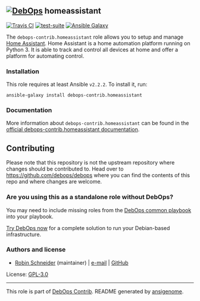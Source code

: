 ## [![DebOps](https://debops.org/images/debops-small.png)](https://debops.org) homeassistant

<!-- This file was generated by Ansigenome. Do not edit this file directly but
     instead have a look at the files in the ./meta/ directory. -->

[![Travis CI](https://img.shields.io/travis/debops-contrib/ansible-homeassistant.svg?style=flat)](https://travis-ci.org/debops-contrib/ansible-homeassistant)
[![test-suite](https://img.shields.io/badge/test--suite-ansible--homeassistant-blue.svg?style=flat)](https://github.com/debops/test-suite/tree/master/ansible-homeassistant/)
[![Ansible Galaxy](https://img.shields.io/badge/galaxy-debops--contrib.homeassistant-660198.svg?style=flat)](https://galaxy.ansible.com/debops-contrib/homeassistant)


The `debops-contrib.homeassistant` role allows you to setup and manage
[Home Assistant](https://en.wikipedia.org/wiki/Home_Assistant).
Home Assistant is a home automation platform running on Python 3.
It is able to track and control all devices at home and offer a platform for
automating control.

### Installation

This role requires at least Ansible `v2.2.2`. To install it, run:

```Shell
ansible-galaxy install debops-contrib.homeassistant
```

### Documentation

<!-- FIXME: Change to the canonical URL when it has been setup. https://github.com/debops/docs/issues/111 -->
More information about `debops-contrib.homeassistant` can be found in the
[official debops-contrib.homeassistant documentation](https://debops-contrib.readthedocs.io/en/latest/ansible/roles/ansible-homeassistant/docs/).

## Contributing

Please note that this repository is not the upstream repository where changes should be contributed to.
Head over to https://github.com/debops/debops where you can find the contents of this repo and where changes are welcome.



### Are you using this as a standalone role without DebOps?

You may need to include missing roles from the [DebOps common
playbook](https://github.com/debops/debops-playbooks/blob/master/playbooks/common.yml)
into your playbook.

[Try DebOps now](https://debops.org/) for a complete solution to run your Debian-based infrastructure.





### Authors and license

- [Robin Schneider](https://docs.debops.org/en/latest/debops-keyring/docs/entities.html#debops-keyring-entity-ypid) (maintainer) | [e-mail](mailto:ypid@riseup.net) | [GitHub](https://github.com/ypid)

License: [GPL-3.0](https://tldrlegal.com/license/gnu-general-public-license-v3-%28gpl-3%29)

***

This role is part of [DebOps Contrib](https://github.com/debops-contrib/debops-contrib). README generated by [ansigenome](https://github.com/nickjj/ansigenome/).
<!-- Ansigenome sources: https://github.com/ypid/ypid-ansible-common/tree/master/template_READMEs/debops-contrib -->
